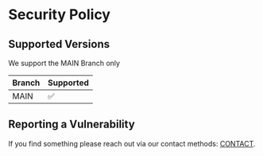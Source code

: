 # Security Policy

## Supported Versions

We support the MAIN Branch only

| Branch  | Supported          |
| ------- | ------------------ |
| MAIN    | :white_check_mark: |

## Reporting a Vulnerability

If you find something please reach out via our contact methods: [CONTACT](https://projectrebirth.net).
